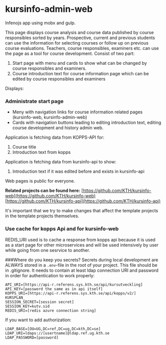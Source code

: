 kursinfo-admin-web
========

Infenojs app using mobx and gulp.

This page displays course analysis and course data published by course responsibles sorted by years. Prospective, current and previous students can use the information for selecting courses or follow up on previous course evaluations. Teachers, course responsibles, examiners etc. can use the page as a tool for course development.
Consist of two part:
1) Start page with menu and cards to show what can be changed by course responsibles and examiners.
2) Course introduction text for course information page which can be edited by course responsibles and examiners

Displays:
### Administrate start page ###
- Meny with navigation links for course information related pages (kursinfo-web, kursinfo-admin-web)
- Cards with navigation buttons leading to editing introduction text, editing course development and history admin web.

Application is fetching data from KOPPS-API for:
1. Course title
2. Introduction text from kopps

Application is fetching data from kursinfo-api to show:
1. Introduction text if it was edited before and exists in kursinfo-api

Web pages is public for everyone. 

**Related projects can be found here:**
[https://github.com/KTH/kursinfo-web](https://github.com/KTH/kursinfo-web)
[https://github.com/KTH/kursinfo-api](https://github.com/KTH/kursinfo-api)

It's important that we try to make changes that affect the template projects in the template projects themselves.

### Use cache for kopps Api and for kursinfo-web ###
REDIS_URI used is to cache a response from kopps api because it is used as a start page for other microservices and will be used intensively by user while going from one sesrvice to another.

###Where do you keep you secrets?
Secrets during local development are ALWAYS stored in a `.env`-file in the root of your project. This file should be in .gitignore. It needs to contain at least ldap connection URI and password in order for authentication to work properly:

```
API_URI=[https://api-r.referens.sys.kth.se/api/kursutveckling]
API_KEY=[password the same as in api itself]
KOPPS_URI=[https://api-r.referens.sys.kth.se/api/kopps/v2/]
KURSPLAN_
SESSION_SECRET=[session secret]
SESSION_KEY=kutv.sid
REDIS_URI=[redis azure connection string]
```

If you want to add authorization:
```
LDAP_BASE=[OU=UG,DC=ref,DC=ug,DC=kth,DC=se]
LDAP_URI=ldaps://[usertname]@ldap.ref.ug.kth.se
LDAP_PASSWORD=[password]
```
